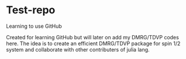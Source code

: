 # Test-repo
Learning to use GitHub

Created for learning GitHub but will later on add my DMRG/TDVP codes here. The idea is to create an efficient DMRG/TDVP package for spin 1/2 system and collaborate with other contributers of julia lang. 
